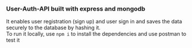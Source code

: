 ### User-Auth-API built with express and mongodb
It enables user registration (sign up) and user sign in and saves the data securely to the database by hashing it.\
To run it locally, use `npm i` to install the dependencies and use postman to test it


